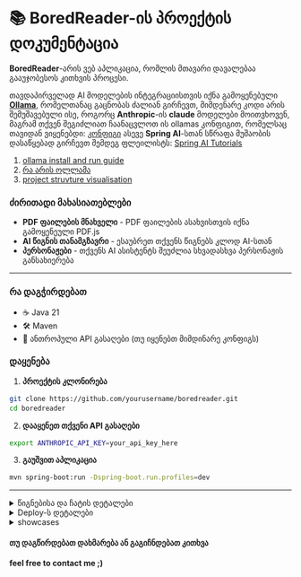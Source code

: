 # 📚 BoredReader-ის პროექტის დოკუმენტაცია



**BoredReader**-არის ვებ აპლიკაცია, რომლის მთავარი დავალებაა გააუჯობესოს კითხვის პროცესი.

თავდაპირველად AI მოდელების ინტეგრაციისთვის იქნა გამოყენებული **[Ollama](src/docs/Ollama.md)**, რომელთანაც გაცნობას ძალიან გირჩევთ,
მიმდენარე კოდი არის შემუშავებული ისე, როგორც **Anthropic**-ის **claude** მოდელები მოითვხოვენ, მაგრამ თქვენ შეგიძლიათ ჩაანაცვლოთ ის ollamas კონფიგით, რომელსაც თავიდან ვიყენებდი: [კონფიგი](src/docs/OllamaConfig.md)
ასევე **Spring AI**-სთან სწრაფა მუშაობის დასაწყებად გირჩევთ შემდეგ ფლეილისტს:
[Spring AI Tutorials](https://youtube.com/playlist?list=PLsyeobzWxl7qJSZcMaN18c5l-k2n1FWHx&si=rhjoU-qB9nOtJkpJ)


1. [ollama install and run  guide](src/docs/InstallAndRun.md)
2. [რა არის ოლლამა](src/docs/Ollama.md)
3. [project struvture visualisation](src/docs/Structure.md)
### ძირითადი მახასიათებლები

-  **PDF ფაილების მნახველი** - PDF ფაილების ასახვისთვის იქნა გამოყენეული PDF.js
-  **AI წიგნის თანამგზავრი** - ესაუბრეთ თქვენს წიგნებს კლოდ AI-სთან
-  **პერსონაჟები** - თქვენს AI ასისტენტს შეუძლია სხვადასხვა პერსონაჟის განსახიერება

---


### რა დაგჭირდებათ

- ☕ Java 21
- 🛠️ Maven
- 🔑 ანთროპული API გასაღები (თუ იყენებთ მიმდინარე კონფიგს)

### დაყენება

1. **პროექტის კლონირება**
```bash
git clone https://github.com/yourusername/boredreader.git
cd boredreader
```

2. **დააყენეთ თქვენი API გასაღები**
```bash
export ANTHROPIC_API_KEY=your_api_key_here
```

3. **გაუშვით აპლიკაცია**
```bash
mvn spring-boot:run -Dspring-boot.run.profiles=dev
```
---


<details>
<summary> წიგნებისა და ჩატის დეტალები</summary>

### PDF ფაილების ლოკაცია

PDF ფაილების ამოღება ხდება ამ საქაღალდიდან:

```bash
src/main/resources/static/assets/pdfs
```

### BookService კლასი

`BookService` ფაილში აღწერილია ყველა წიგნი.

**მაგალითი:**

![alt text](src/docs/img/book.png)


### ჩატ სისტემის კომპონენტები

ჩატთან ურთიერტობაში პასუხისმგებელი კომპონენტებია:

1. **ChatController** - ჩატის კონტროლერი
2. **BookPromtService** - სადაც ხდება პრომპტების (ანუ წიგნის მიხედვით პერსონაჟების) აღწერა

**მაგალითი:**
![alt text](src/docs/img/prompt.png)

###  პერსონაჟები

ამ მომენტისთვის არის შემდეგი პერსონაჟები გაწერილი:

### **ევანგელიონი** (შინჯი იკარი)
- ინტროსპექტიული და გააზრებული პასუხები
- იდეალურია ღრმა, ფილოსოფიური დისკუსიებისთვის

### **შერლოკ ჰოლმსი**
- ანალიტიკური და დედუქციური მსჯელობა
- შესანიშნავია მისტიკური და დეტექტიური ისტორიებისთვის

### **ჰარი პოტერი**
- ჯადოსნური და საოცრებებით სავსე საუბრები
- იდეალურია ფენტეზისა და სათავგადასავლო განწყობისთვის

### **ჯოჯო**
- დრამატული, ენერგიული და ეპიკური დისკუსიები
- იდეალურია მოქმედებით სავსე ისტორიებისთვის

</details>

<details>
<summary>Deploy-ს დეტალები</summary>

### მარტივად jar-ით
```
mvn clean package

# Run in production mode
java -jar target/boredreader.jar --spring.profiles.active=prod
```
### docker-build-ით
```dockerignore
mvn clean package

# Build Docker image
docker build -t boredreader-app .  

docker run -p 8080:8080 -e ANTHROPIC_API_KEY="ნამდვილი გასაღები" 
-e SPRING_PROFILES_ACTIVE=docker 
--name boredreader-container boredreader-app

```
</details>
<details>
<summary>showcases</summary>

პირველი იტერაცია (შუალედური)
![showcase.gif](src/docs/gif/showcase.gif)

მეორე იტერაცია (ფინალური)
![second.gif](src/docs/gif/second.gif)

</details>

#### თუ დაგწირდებათ დახმარება ან გაგიჩნდებათ კითხვა
**feel free to contact me ;)**
